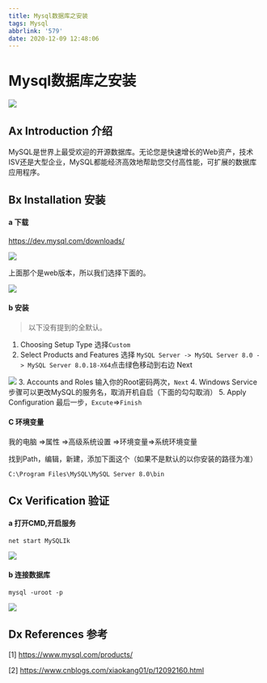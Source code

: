 ```yaml
---
title: Mysql数据库之安装
tags: Mysql
abbrlink: '579'
date: 2020-12-09 12:48:06
---
```




# Mysql数据库之安装

![](https://gitee.com/enomothem/myblogphoto/raw/master/img/t0148bbf85c878da0b8.jpg)

## Ax Introduction 介绍

MySQL是世界上最受欢迎的开源数据库。无论您是快速增长的Web资产，技术ISV还是大型企业，MySQL都能经济高效地帮助您交付高性能，可扩展的数据库应用程序。



## Bx Installation 安装

#### a 下载

https://dev.mysql.com/downloads/

![](https://gitee.com/enomothem/myblogphoto/raw/master/img/image-20201209230859167.png)

上面那个是web版本，所以我们选择下面的。

![](https://gitee.com/enomothem/myblogphoto/raw/master/img/image-20201209231255940.png)

#### b 安装

> 以下没有提到的全默认。

1. Choosing Setup Type 选择```Custom```
2. Select Products and Features 选择 ```MySQL Server -> MySQL Server 8.0 -> MySQL Server 8.0.18-X64```点击绿色移动到右边 Next

![](https://gitee.com/enomothem/myblogphoto/raw/master/img/image-20201209232022372.png)
3. Accounts and Roles 输入你的Root密码两次，```Next```
4. Windows Service 步骤可以更改MySQL的服务名，取消开机自启（下面的勾勾取消）
5. Apply Configuration 最后一步，```Excute```=>```Finish```

#### C 环境变量

我的电脑 =>属性 =>高级系统设置 =>环境变量=>系统环境变量

找到Path，编辑，新建，添加下面这个（如果不是默认的以你安装的路径为准）

```C:\Program Files\MySQL\MySQL Server 8.0\bin```



## Cx Verification 验证

#### a 打开CMD,开启服务

```net start MySQLIk```

![](https://gitee.com/enomothem/myblogphoto/raw/master/img/image-20201209233406604.png)

#### b 连接数据库

```mysql -uroot -p```

![](https://gitee.com/enomothem/myblogphoto/raw/master/img/image-20201209233644081.png)


## Dx References 参考

[1] https://www.mysql.com/products/

[2] https://www.cnblogs.com/xiaokang01/p/12092160.html